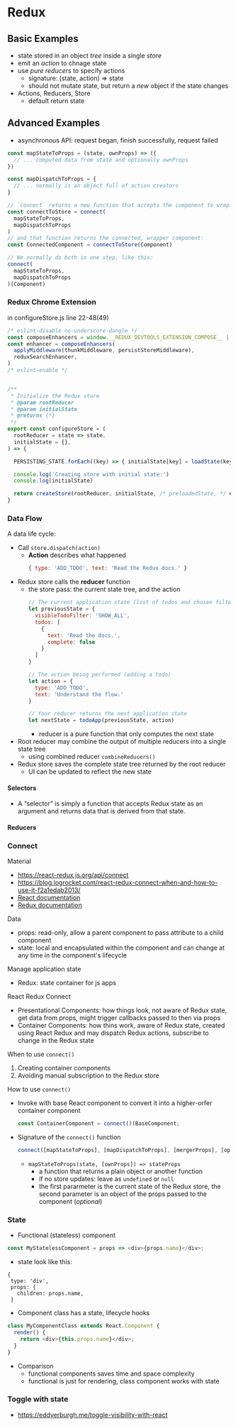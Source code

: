 # Redux

## Basic Examples
- state stored in an object *tree* inside a single *store*
- emit an *action* to chnage state
- use *pure reducers* to specify actions
  - signature: (state, action) => state
  - should not mutate state, but return a *new* object if the state changes
- Actions, Reducers, Store
  - default return state

## Advanced Examples
- asynchronous API: request began, finish successfully, request failed

```javascript
const mapStateToProps = (state, ownProps) => ({
  // ... computed data from state and optionally ownProps
})

const mapDispatchToProps = {
  // ... normally is an object full of action creators
}

// `connect` returns a new function that accepts the component to wrap:
const connectToStore = connect(
  mapStateToProps,
  mapDispatchToProps
)
// and that function returns the connected, wrapper component:
const ConnectedComponent = connectToStore(Component)

// We normally do both in one step, like this:
connect(
  mapStateToProps,
  mapDispatchToProps
)(Component)
```

### Redux Chrome Extension
in configureStore.js line 22-48(49)
```javascript
/* eslint-disable no-underscore-dangle */
const composeEnhancers = window.__REDUX_DEVTOOLS_EXTENSION_COMPOSE__ || compose
const enhancer = composeEnhancers(
  applyMiddleware(thunkMiddleware, persistStoreMiddleware),
  reduxSearchEnhancer,
)
/* eslint-enable */


/**
 * Initialize the Redux store
 * @param rootReducer
 * @param initialState
 * @returns {*}
 */
export const configureStore = (
  rootReducer = state => state,
  initialState = {},
) => {

  PERSISTING_STATE.forEach((key) => { initialState[key] = loadState(key) })

  console.log('Creating store with initial state:')
  console.log(initialState)

  return createStore(rootReducer, initialState, /* preloadedState, */ enhancer)
}
```

### Data Flow
A data life cycle:
- Call `store.dispatch(action)`
  - **Action** describes what happened
    ```javascript
    { type: 'ADD_TODO', text: 'Read the Redux docs.' }
    ```
- Redux store calls the **reducer** function
  - the store pass: the current state tree, and the action
    ```javascript
    // The current application state (list of todos and chosen filter)
    let previousState = {
      visibleTodoFilter: 'SHOW_ALL',
      todos: [
        {
          text: 'Read the docs.',
          complete: false
        }
      ]
    }

    // The action being performed (adding a todo)
    let action = {
      type: 'ADD_TODO',
      text: 'Understand the flow.'
    }

    // Your reducer returns the next application state
    let nextState = todoApp(previousState, action)
    ```
    - reducer is a pure function that only computes the next state
- Root reducer may combine the output of multiple reducers into a single state tree
  - using combined reducer `combineReducers()`
- Redux store saves the complete state tree returned by the root reducer
  - UI can be updated to reflect the new state

#### Selectors
- A “selector” is simply a function that accepts Redux state as an argument and returns data that is derived from that state.

#### Reducers

### Connect
Material
- https://react-redux.js.org/api/connect
- https://blog.logrocket.com/react-redux-connect-when-and-how-to-use-it-f2a1edab2013/
- [React documentation](https://reactjs.org/docs/getting-started.html)
- [Redux documentation](https://redux.js.org/)

Data
- props: read-only, allow a parent component to pass attribute to a child component
- state: local and encapsulated within the component and can change at any time in the component's lifecycle

Manage application state
- Redux: state container for js apps

React Redux Connect
- Presentational Components: how things look, not aware of Redux state, get data from props, might trigger callbacks passed to then via props
- Container Components: how thins work, aware of Redux state, created using React Redux and may dispatch Redux actions, subscribe to change in the Redux state

When to use `connect()`
1. Creating container components
2. Avoiding manual subscription to the Redux store

How to use `connect()`
- Invoke with base React component to convert it into a higher-orfer container component
  ```javascript
  const ContainerComponent = connect()(BaseComponent;
  ```
- Signature of the `connect()` function
  ```javascript
  connect([mapStateToProps], [mapDispatchToProps], [mergerProps], [options])
  ```

  - `mapStateToProps(state, [ownProps]) => stateProps`
    - a function that returns a plain object or another function
    - if no store updates: leave as `undefined` or `null`
    - the first pararmeter is the current state of the Redux store, the second parameter is an object of the props passed to the component (*optional*)

### State
- Functional (stateless) component
```javascript
const MyStatelessComponent = props => <div>{props.name}</div>;
```
  - state look like this:
  ```
  {
   type: 'div',
   props: {
     children: props.name,
   }
  ```
- Component class has a state, lifecycle hooks
```javascript
class MyComponentClass extends React.Component {
  render() {
    return <div>{this.props.name}</div>;
  }
}
```
- Comparison
  - functional components saves time and space complexity
  - functional is just for rendering, class component works with state

### Toggle with state
- https://eddyerburgh.me/toggle-visibility-with-react
